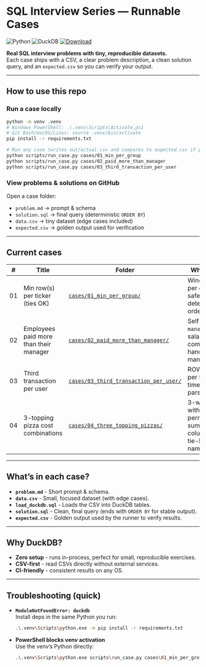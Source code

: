 # SQL Interview Series — Runnable Cases

![Python](https://img.shields.io/badge/Python-3.12%2B-blue)
![DuckDB](https://img.shields.io/badge/DuckDB-1.3%2B-informational)
[![Download](https://img.shields.io/badge/Download-ZIP-success)](https://github.com/Benzzz94/SQL-Interview-Series/archive/refs/heads/main.zip)

**Real SQL interview problems with tiny, reproducible datasets.**  
Each case ships with a CSV, a clear problem description, a clean solution query, and an `expected.csv` so you can verify your output.

---

## How to use this repo

### Run a case locally
```bash
python -m venv .venv
# Windows PowerShell: .\.venv\Scripts\Activate.ps1
# Git Bash/macOS/Linux: source .venv/bin/activate
pip install -r requirements.txt

# Run any case (writes out/actual.csv and compares to expected.csv if present)
python scripts/run_case.py cases/01_min_per_group
python scripts/run_case.py cases/02_paid_more_than_manager
python scripts/run_case.py cases/03_third_transaction_per_user
```

### View problems & solutions on GitHub
Open a case folder:
- `problem.md` → prompt & schema  
- `solution.sql` → final query (deterministic `ORDER BY`)  
- `data.csv` → tiny dataset (edge cases included)  
- `expected.csv` → golden output used for verification

---

## Current cases

| #  | Title                                   | Folder                                                                         | What it shows                                                                                 |
|----|-----------------------------------------|--------------------------------------------------------------------------------|-----------------------------------------------------------------------------------------------|
| 01 | Min row(s) per ticker (ties OK)         | [`cases/01_min_per_group/`](cases/01_min_per_group/)                           | Window `MIN()` per group + tie-safe filter; deterministic ordering.                           |
| 02 | Employees paid more than their manager  | [`cases/02_paid_more_than_manager/`](cases/02_paid_more_than_manager/)         | Self-join on `manager_id` + salary comparison; handles NULL managers.                         |
| 03 | Third transaction per user              | [`cases/03_third_transaction_per_user/`](cases/03_third_transaction_per_user/) | ROW_NUMBER() per user; stable timestamp parsing.                                              |
| 04 | 3-topping pizza cost combinations       | [`cases/04_three_topping_pizzas/`](cases/04_three_topping_pizzas/)             | 3-way self-join with < to dedupe permutations; sum costs; 2-column output; tie-break by name. |
---

## What’s in each case?

- **`problem.md`** - Short prompt & schema.  
- **`data.csv`** - Small, focused dataset (with edge cases).  
- **`load_duckdb.sql`** - Loads the CSV into DuckDB tables.  
- **`solution.sql`** - Clean, final query (ends with `ORDER BY` for stable output).  
- **`expected.csv`** - Golden output used by the runner to verify results.

---

## Why DuckDB?

- **Zero setup** - runs in-process, perfect for small, reproducible exercises.  
- **CSV-first** - read CSVs directly without external services.  
- **CI-friendly** - consistent results on any OS.

---

## Troubleshooting (quick)

- **`ModuleNotFoundError: duckdb`**  
  Install deps in the same Python you run:
  ```bash
  .\.venv\Scripts\python.exe -m pip install -r requirements.txt
  ```

- **PowerShell blocks venv activation**  
  Use the venv’s Python directly:
  ```bash
  .\.venv\Scripts\python.exe scripts\run_case.py cases\01_min_per_group
  ```
